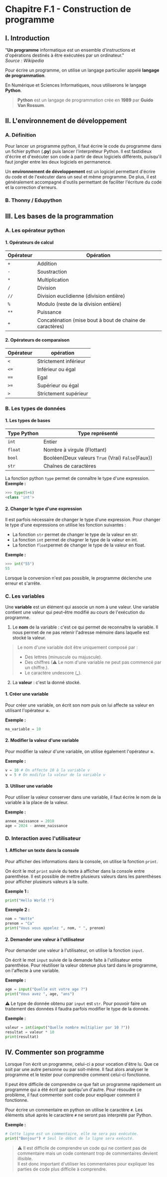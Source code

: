 # Chapitre F.1 - Construction de programme

## I. Introduction
"**Un programme** informatique est un ensemble d'instructions et d'opérations destinés à être exécutées par un ordinateur."  
*Source : Wikipedia*

Pour écrire un programme, on utilise un langage particulier appelé **langage de programmation**.

En Numérique et Sciences Informatiques, nous utiliserons le langage **Python**.

> **Python** est un langage de programmation crée en **1989** par **Guido Van Rossum**.

## II. L'environnement de développement
### A. Définition
Pour lancer un programme python, il faut écrire le code du programme dans un fichier python (**.py**) puis lancer l'interpréteur Python. Il est fastidieux d'écrire et d'exécuter son code à partir de deux logiciels différents, puisqu'il faut jongler entre les deux logiciels en permanence.

Un **environnement de développement** est un logiciel permettant d'écrire du code et de l'exécuter dans un seul et même programme. De plus, il est généralement accompagné d'outils permettant de faciliter l'écriture du code et la correction d'erreurs.

### B. Thonny / Edupython
<!-- Adapter le cours en fonction du logiciel disponible-->
<!-- Présenter la console, exécution d'un programme etc...-->

## III. Les bases de la programmation
### A. Les opérateur python
#### 1. Opérateurs de calcul
|Opérateur|Opération|
|-|-|
|```+```|<span class = "caché">Addition</span>|
|```-```|<span class = "caché">Soustraction</span>|
|```*```|<span class = "caché">Multiplication</span>|
|```/```|<span class = "caché">Division</span>|
|```//```|<span class = "caché">Division euclidienne </span>(division entière)|
|```%```|Modulo (reste de la division entière)|
|```**```|<span class="caché">Puissance</span>|
|```+```|<span class="caché">Concaténation</span> (mise bout à bout de chaine de caractères)|
#### 2. Opérateurs de comparaison
|Opérateur|opération|
|-|-|
|```<```|<span class="caché">Strictement inférieur</span>|
|```<=```|<span class="caché">Inférieur ou égal</span>|
|```==```|<span class="caché">Egal</span>|
|```>=```|<span class="caché">Supérieur ou égal</span>|
|```>```|<span class="caché">Strictement supérieur</span>|

### B. Les types de données
#### 1. Les types de bases
|Type Python|Type représenté|
|-|-|
|```int```|<span class="caché">Entier</span>|
|```float```|<span class="caché">Nombre à virgule </span>(Flottant)|
|```bool```|<span class="caché">Booléen</span>(Deux valeurs ```True``` (Vrai) ```False```(Faux))|
|```str```|<span class="caché">Chaînes de caractères</span>|

La fonction python ```type``` permet de connaître le type d'une expression.  
**Exemple :**
```python
>>> type(5+6)
<class 'int'>
```

#### 2. Changer le type d'une expression
Il est parfois nécessaire de changer le type d'une expression. Pour changer le type d'une expressions on utilise les fonction suivantes :
- La fonction ```str``` permet de changer le type de la valeur en str.
- La fonction ```int``` permet de chagner le type de la valeur en int.
- La fonction ```float```permet de changer le type de la valeur en float.

**Exemple :**
```python
>>> int("55")
55
```

Lorsque la conversion n'est pas possible, le programme déclenche une erreur et s'arrête.

### C. Les variables
Une **variable** est <span class="caché">un élément qui associe un nom à une valeur. Une variable contient une valeur qui peut-être modifié au cours de l'exécution du programme.</span>
1. Le **nom** de la variable : c'est ce qui permet de reconnaître la variable. Il nous permet de ne pas retenir l'adresse mémoire dans laquelle est stocké la valeur.
> Le nom d'une variable doit être uniquement composé par :
> - Des lettres (minuscule ou majuscule).
> - Des chiffres (⚠ Le nom d'une variable ne peut pas commencé par un chiffre.).
> - Le caractère undescore (**_**).
2. La **valeur** : c'est la donné stocké.

#### 1. Créer une variable
Pour créer une variable, on écrit son nom puis on lui affecte sa valeur en utilisant l'opérateur **=**.

**Exemple :**
```python
ma_variable = 10
```
#### 2. Modifier la valeur d'une variable
Pour modifier la valeur d'une variable, on utilise également l'opérateur **=**.

**Exemple :**
```python
v = 10 # On affecte 10 à la variable v
v = 5 # On modifie la valeur de la variable v
```

#### 3. Utiliser une variable
Pour utiliser la valeur conserver dans une variable, il faut écrire le nom de la variable à la place de la valeur.

**Exemple :**
```python
annee_naissance = 2010
age = 2024 - annee_naissance
```

### D. Interaction avec l'utilisateur
#### 1. Afficher un texte dans la console
Pour afficher des informations dans la console, on utilise la fonction ```print```.

On écrit le mot ```print``` suivie du texte à afficher dans la console entre parenthèse. Il est possible de mettre plusieurs valeurs dans les parenthèses pour afficher plusieurs valeurs à la suite.

**Exemple 1 :**
```python
print("Hello World !")
```

**Exemple 2 :**
```python
nom = "Wotte"
prenom = "Ca"
print("Vous vous appelez ", nom, " ", prenom)
```

#### 2. Demander une valeur à l'utilisateur
Pour demander une valeur à l'utilisateur, on utilise la fonction ```input```.

On écrit le mot ```input``` suivie de la demande faite à l'utilisateur entre parenthèse. Pour réutiliser la valeur obtenue plus tard dans le programme, on l'affecte à une variable.

**Exemple :**
```python
age = input("Quelle est votre age ?")
print("Vous avez ", age, "ans")
```

⚠ Le type de donnée obtenu par ```input``` est ```str```. Pour pouvoir faire un traitement des données il faudra parfois modifier le type de la donnée.

**Exemple :**
```python
valeur = int(input("Quelle nombre multiplier par 10 ?"))
resultat = valeur * 10
print(resultat)
```

## IV. Commenter son programme
Lorsque l'on écrit un programme, celui-ci a pour vocation d'être lu. Que ce soit par une autre personne ou par soit-même. Il faut alors analyser le programme et le tester pour comprendre comment celui-ci fonctionne.

Il peut être difficile de comprendre ce que fait un programme rapidement un programme qui a été écrit par quelqu'un d'autre. Pour résoudre ce problème, il faut commenter sont code pour expliquer comment il fonctionne.

Pour écrire un commentaire en python on utilise le caractère ```#```. Les éléments situé après le caractère ```#``` ne seront pas interprété par Python.

**Exemple :**
```python 
# Cette ligne est un commentaire, elle ne sera pas exécutée.
print("Bonjour") # Seul le début de la ligne sera exécuté.
```

> ⚠ Il est difficile de comprendre un code qui ne contient pas de commentaire mais un code contenant trop de commentaires devient illisible.  
> Il est donc important d'utiliser les commentaires pour expliquer les parties de code plus difficile à comprendre.